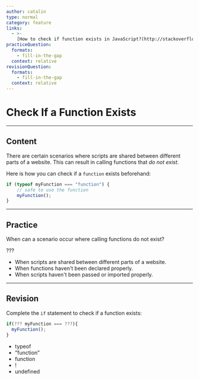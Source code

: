 ```yaml
---
author: catalin
type: normal
category: feature
links:
  - >-
    [How to check if function exists in JavaScript?(http://stackoverflow.com/questions/1042138/javascript-check-if-function-exists){website}
practiceQuestion:
  formats:
    - fill-in-the-gap
  context: relative
revisionQuestion:
  formats:
    - fill-in-the-gap
  context: relative
---
```


# Check If a Function Exists


---

## Content

There are certain scenarios where scripts are shared between different parts of a website. This can result in calling functions that *do not exist*. 

Here is how you can check if a `function` exists beforehand:

```javascript
if (typeof myFunction === "function") { 
    // safe to use the function
    myFunction();
}
```


---

## Practice

When can a scenario occur where calling functions do not exist? 

???

- When scripts are shared between different parts of a website.
- When functions haven't been declared properly.
- When scripts haven't been passed or imported properly.


---

## Revision

Complete the `if` statement to check if a function exists:

```javascript
if(??? myFunction === ???){
  myFunction();
}
```

- typeof
- ”function”
- function
- !
- undefined
